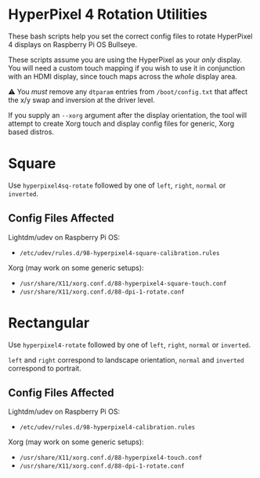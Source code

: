 # HyperPixel 4 Rotation Utilities

These bash scripts help you set the correct config files to rotate HyperPixel 4 displays on Raspberry Pi OS Bullseye.

These scripts assume you are using the HyperPixel as your *only* display. You will need a custom touch mapping if you wish to use it in conjunction with an HDMI display, since touch maps across the *whole* display area.

:warning: You *must* remove any `dtparam` entries from `/boot/config.txt` that affect the x/y swap and inversion at the driver level.

If you supply an `--xorg` argument after the display orientation, the tool will attempt to create Xorg touch and display config files for generic, Xorg based distros.

# Square

Use `hyperpixel4sq-rotate` followed by one of `left`, `right`, `normal` or `inverted`.

## Config Files Affected

Lightdm/udev on Raspberry Pi OS:

* `/etc/udev/rules.d/98-hyperpixel4-square-calibration.rules`

Xorg (may work on some generic setups):

* `/usr/share/X11/xorg.conf.d/88-hyperpixel4-square-touch.conf`
* `/usr/share/X11/xorg.conf.d/88-dpi-1-rotate.conf`

# Rectangular

Use `hyperpixel4-rotate` followed by one of `left`, `right`, `normal` or `inverted`.

`left` and `right` correspond to landscape orientation, `normal` and `inverted` correspond to portrait.

## Config Files Affected

Lightdm/udev on Raspberry Pi OS:

* `/etc/udev/rules.d/98-hyperpixel4-calibration.rules`

Xorg (may work on some generic setups):

* `/usr/share/X11/xorg.conf.d/88-hyperpixel4-touch.conf`
* `/usr/share/X11/xorg.conf.d/88-dpi-1-rotate.conf`


